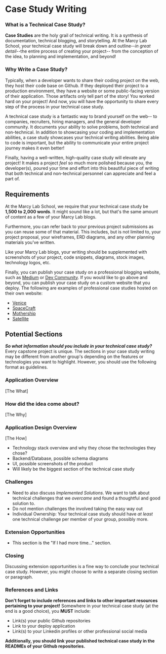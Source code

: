 # Case Study Writing

### What is a Technical Case Study?
**Case Studies** are the holy grail of technical writing. It is a synthesis of documentation, technical blogging, and storytelling. At the Marcy Lab School, your technical case study will break down and outline--*in great detail*--the entire process of creating your project-- from the conception of the idea, to planning and implementation, and beyond! 

### Why Write a Case Study?
Typically, when a developer wants to share their coding project on the web, they host their code base on Github. If they deployed their project to a production environment, they have a website or some public-facing version of their application. Those artifacts only tell part of the story! You worked hard on your project! And now, you will have the opportunity to share every step of the process in your technical case study. 

A technical case study is a fantastic way to brand yourself on the web-- to companies, recruiters, hiring managers, and the general developer community. It documents your ability to solve problems, both technical and non-technical. In addition to showcasing your coding and implementation abilities, a case study showcases your technical writing abilities. Being able to code is important, but the ability to communicate your entire project journey makes it even better! 

Finally, having a well-written, high-quality case study will elevate any project! It makes a project *feel* so much more polished because you, the developer(s), poured your time and effort into this beautiful piece of writing that both technical and non-technical personnel can appreciate and feel a part of. 

## Requirements

At the Marcy Lab School, we require that your technical case study be **1,500 to 2,000 words**. It might sound like a lot, but that's the same amount of content as a few of your Marcy Lab blogs. 

Furthermore, you can refer back to your previous project submissions as you can reuse some of that material. This includes, but is not limited to, your project proposal, your wireframes, ERD diagrams, and any other planning materials you've written. 

Like your Marcy Lab blogs, your writing should be supplemented with screenshots of your project, code snippets, diagrams, stock images,  technology logos, etc.

Finally, you can publish your case study on a professional blogging website, such as [Medium](https://medium.com/) or [Dev Community](https://dev.to/). If you would like to go above and beyond, you can publish your case study on a custom website that you deploy. The following are examples of professional case studies hosted on their own website:
- [Venice](https://venice-framework.github.io/case-study.html)
- [SpaceCraft](https://spacecraft-repl.com/whitepaper)
- [Mothership](https://mothership.live/case-study.html)
- [Satellite](https://satellite-baas.github.io/#case-study)

## Potential Sections

**_So what information should you include in your technical case study?_** Every capstone project is unique. The sections in your case study writing may be different from another group's depending on the features or technologies you want to highlight. However, you should use the following format as guidelines. 

### Application Overview

[The What]

### How did the idea come about? 
    
[The Why]
    
### Application Design Overview

[The How]

- Technology stack overview and why they chose the technologies they chose?
- Backend/Database, possible schema diagrams
- UI, possible screenshots of the product
- Will likely be the biggest section of the technical case study 
        
### Challenges 
- Need to also discuss *Implemented Solutions*. We want to talk about technical challenges that we *overcame* and found a thoughtful and good solution to. 
- Do not mention challenges the involved taking the easy way out
- Individual Ownership: Your technical case study should have *at least* one technical challenge per member of your group, possibly more. 
        
### Extension Opportunities

- This section is the "If I had more time..." section.

### Closing 

Discussing extension opportunities is a fine way to conclude your technical case study. However, you might choose to write a separate closing section or paragraph. 

### References and Links

**Don't forget to include references and links to other important resources pertaining to your project!** Somewhere in your technical case study (at the end is a good choice), you **MUST** include:

- Link(s) your public Github repositories
- Link to your deploy application
- Link(s) to your Linkedin profiles or other professional social media

**Additionally, you should link your published technical case study in the READMEs of your Github repositories.**
